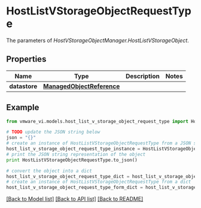 # HostListVStorageObjectRequestType

The parameters of *HostVStorageObjectManager.HostListVStorageObject*. 

## Properties
Name | Type | Description | Notes
------------ | ------------- | ------------- | -------------
**datastore** | [**ManagedObjectReference**](ManagedObjectReference.md) |  | 

## Example

```python
from vmware_vi.models.host_list_v_storage_object_request_type import HostListVStorageObjectRequestType

# TODO update the JSON string below
json = "{}"
# create an instance of HostListVStorageObjectRequestType from a JSON string
host_list_v_storage_object_request_type_instance = HostListVStorageObjectRequestType.from_json(json)
# print the JSON string representation of the object
print HostListVStorageObjectRequestType.to_json()

# convert the object into a dict
host_list_v_storage_object_request_type_dict = host_list_v_storage_object_request_type_instance.to_dict()
# create an instance of HostListVStorageObjectRequestType from a dict
host_list_v_storage_object_request_type_form_dict = host_list_v_storage_object_request_type.from_dict(host_list_v_storage_object_request_type_dict)
```
[[Back to Model list]](../README.md#documentation-for-models) [[Back to API list]](../README.md#documentation-for-api-endpoints) [[Back to README]](../README.md)


